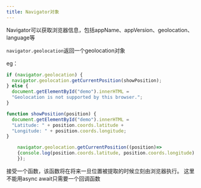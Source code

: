 ```yaml
---
title: Navigator对象
---
```

Navigator可以获取浏览器信息，包括appName、appVersion、geolocation、language等

`navigator.geolocation`返回一个geolocation对象

eg：
```js
if (navigator.geolocation) {
  navigator.geolocation.getCurrentPosition(showPosition);
} else {
  document.getElementById("demo").innerHTML =
  "Geolocation is not supported by this browser.";
}

function showPosition(position) {
  document.getElementById("demo").innerHTML =
  "Latitude: " + position.coords.latitude +
  "Longitude: " + position.coords.longitude;
}
```


```jsx
	navigator.geolocation.getCurrentPosition((position)=>
	{console.log(position.coords.latitude, position.coords.longitude)
	});
```
接受一个函数，该函数将在将来一旦位置被提取的时候立刻由浏览器执行。
这里不能用async await只需要一个回调函数